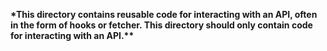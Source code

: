 **\*This directory contains reusable code for interacting with an API,
often in the form of hooks or fetcher. This directory
should only contain code for interacting with an API.\*\***
